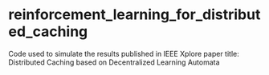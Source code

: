 # reinforcement_learning_for_distributed_caching
Code used to simulate the results published in IEEE Xplore paper title: Distributed Caching based on Decentralized Learning Automata
